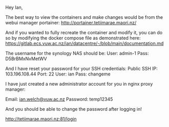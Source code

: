 Hey Ian,

The best way to view the containers and make changes would be from the webui manager portainer: http://portainer.tetiimarae.maori.nz/

And if you wanted to fully recreate the container and modify it, you can do so by modifying the docker compose file as demonstrated here: https://gitlab.ecs.vuw.ac.nz/ian/datacentre/-/blob/main/documentation.md

The username for the synology NAS should be: 
User: admin-1
Pass:  D5BrBMxNvMetWV

And I have reset your password for your SSH credentials:
Public SSH IP: 103.196.108.44
Port: 22
User: ian
Pass: changeme

I have just created a new administrator account for you in nginx proxy manager:

Email: ian.welch@vuw.ac.nz
Password: temp12345

And you should be able to change the password after logging in!

http://tetiimarae.maori.nz:81/login

